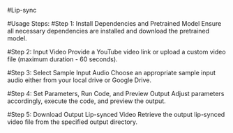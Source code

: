 #Lip-sync

#Usage Steps:
#Step 1: Install Dependencies and Pretrained Model
Ensure all necessary dependencies are installed and download the pretrained model.

#Step 2: Input Video
Provide a YouTube video link or upload a custom video file (maximum duration - 60 seconds).

#Step 3: Select Sample Input Audio
Choose an appropriate sample input audio either from your local drive or Google Drive.

#Step 4: Set Parameters, Run Code, and Preview Output
Adjust parameters accordingly, execute the code, and preview the output.

#Step 5: Download Output Lip-synced Video
Retrieve the output lip-synced video file from the specified output directory.
